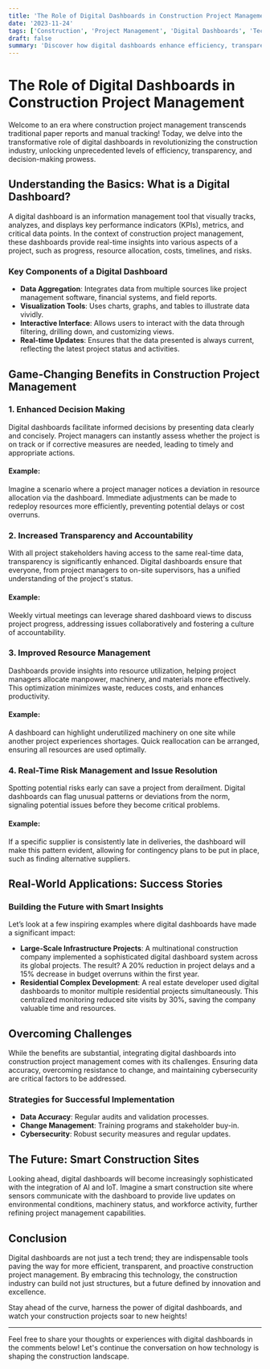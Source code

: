 ```yaml
---
title: 'The Role of Digital Dashboards in Construction Project Management'
date: '2023-11-24'
tags: ['Construction', 'Project Management', 'Digital Dashboards', 'Technology']
draft: false
summary: 'Discover how digital dashboards enhance efficiency, transparency, and decision-making in construction project management.'
---
```


# The Role of Digital Dashboards in Construction Project Management

Welcome to an era where construction project management transcends traditional paper reports and manual tracking! Today, we delve into the transformative role of digital dashboards in revolutionizing the construction industry, unlocking unprecedented levels of efficiency, transparency, and decision-making prowess.

## Understanding the Basics: What is a Digital Dashboard?

A digital dashboard is an information management tool that visually tracks, analyzes, and displays key performance indicators (KPIs), metrics, and critical data points. In the context of construction project management, these dashboards provide real-time insights into various aspects of a project, such as progress, resource allocation, costs, timelines, and risks.

### Key Components of a Digital Dashboard

- **Data Aggregation**: Integrates data from multiple sources like project management software, financial systems, and field reports.
- **Visualization Tools**: Uses charts, graphs, and tables to illustrate data vividly.
- **Interactive Interface**: Allows users to interact with the data through filtering, drilling down, and customizing views.
- **Real-time Updates**: Ensures that the data presented is always current, reflecting the latest project status and activities.

## Game-Changing Benefits in Construction Project Management

### 1. Enhanced Decision Making

Digital dashboards facilitate informed decisions by presenting data clearly and concisely. Project managers can instantly assess whether the project is on track or if corrective measures are needed, leading to timely and appropriate actions. 

#### Example: 
Imagine a scenario where a project manager notices a deviation in resource allocation via the dashboard. Immediate adjustments can be made to redeploy resources more efficiently, preventing potential delays or cost overruns. 

### 2. Increased Transparency and Accountability

With all project stakeholders having access to the same real-time data, transparency is significantly enhanced. Digital dashboards ensure that everyone, from project managers to on-site supervisors, has a unified understanding of the project's status.

#### Example:
Weekly virtual meetings can leverage shared dashboard views to discuss project progress, addressing issues collaboratively and fostering a culture of accountability.

### 3. Improved Resource Management

Dashboards provide insights into resource utilization, helping project managers allocate manpower, machinery, and materials more effectively. This optimization minimizes waste, reduces costs, and enhances productivity.

#### Example:
A dashboard can highlight underutilized machinery on one site while another project experiences shortages. Quick reallocation can be arranged, ensuring all resources are used optimally.

### 4. Real-Time Risk Management and Issue Resolution

Spotting potential risks early can save a project from derailment. Digital dashboards can flag unusual patterns or deviations from the norm, signaling potential issues before they become critical problems.

#### Example:
If a specific supplier is consistently late in deliveries, the dashboard will make this pattern evident, allowing for contingency plans to be put in place, such as finding alternative suppliers.

## Real-World Applications: Success Stories

### Building the Future with Smart Insights

Let’s look at a few inspiring examples where digital dashboards have made a significant impact:

- **Large-Scale Infrastructure Projects**: A multinational construction company implemented a sophisticated digital dashboard system across its global projects. The result? A 20% reduction in project delays and a 15% decrease in budget overruns within the first year.
- **Residential Complex Development**: A real estate developer used digital dashboards to monitor multiple residential projects simultaneously. This centralized monitoring reduced site visits by 30%, saving the company valuable time and resources.

## Overcoming Challenges

While the benefits are substantial, integrating digital dashboards into construction project management comes with its challenges. Ensuring data accuracy, overcoming resistance to change, and maintaining cybersecurity are critical factors to be addressed.

### Strategies for Successful Implementation

- **Data Accuracy**: Regular audits and validation processes.
- **Change Management**: Training programs and stakeholder buy-in.
- **Cybersecurity**: Robust security measures and regular updates.

## The Future: Smart Construction Sites

Looking ahead, digital dashboards will become increasingly sophisticated with the integration of AI and IoT. Imagine a smart construction site where sensors communicate with the dashboard to provide live updates on environmental conditions, machinery status, and workforce activity, further refining project management capabilities.

## Conclusion

Digital dashboards are not just a tech trend; they are indispensable tools paving the way for more efficient, transparent, and proactive construction project management. By embracing this technology, the construction industry can build not just structures, but a future defined by innovation and excellence.

Stay ahead of the curve, harness the power of digital dashboards, and watch your construction projects soar to new heights!

---

Feel free to share your thoughts or experiences with digital dashboards in the comments below! Let's continue the conversation on how technology is shaping the construction landscape.
